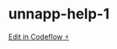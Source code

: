 # unnapp-help-1

[Edit in Codeflow ⚡️](https://stackblitz.com/~/github.com/Sudharsan-0-8/unnapp-help-1)